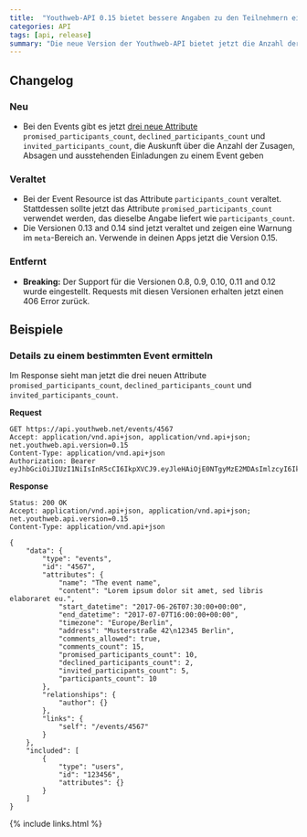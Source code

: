 ```yaml
---
title:  "Youthweb-API 0.15 bietet bessere Angaben zu den Teilnehmern eines Events"
categories: API
tags: [api, release]
summary: "Die neue Version der Youthweb-API bietet jetzt die Anzahl der Zusagen, Absagen und Einladungen zu einem Event."
---
```

## Changelog

### Neu

- Bei den Events gibt es jetzt [drei neue Attribute](https://developer.youthweb.net/api_endpoint_events.html#felder-1) `promised_participants_count`, `declined_participants_count` und `invited_participants_count`, die Auskunft über die Anzahl der Zusagen, Absagen und ausstehenden Einladungen zu einem Event geben

### Veraltet

- Bei der Event Resource ist das Attribute `participants_count` veraltet. Stattdessen sollte jetzt das Attribute `promised_participants_count` verwendet werden, das dieselbe Angabe liefert wie `participants_count`.
- Die Versionen 0.13 and 0.14 sind jetzt veraltet und zeigen eine Warnung im `meta`-Bereich an. Verwende in deinen Apps jetzt die Version 0.15.

### Entfernt

- **Breaking:** Der Support für die Versionen 0.8, 0.9, 0.10, 0.11 and 0.12 wurde eingestellt. Requests mit diesen Versionen erhalten jetzt einen 406 Error zurück.

## Beispiele

### Details zu einem bestimmten Event ermitteln

Im Response sieht man jetzt die drei neuen Attribute `promised_participants_count`, `declined_participants_count` und `invited_participants_count`.

**Request**

```
GET https://api.youthweb.net/events/4567
Accept: application/vnd.api+json, application/vnd.api+json; net.youthweb.api.version=0.15
Content-Type: application/vnd.api+json
Authorization: Bearer eyJhbGciOiJIUzI1NiIsInR5cCI6IkpXVCJ9.eyJleHAiOjE0NTgyMzE2MDAsImlzcyI6IkpOdlBnY3ROcEg1Y0s2UmMifQ.BOn0XFDDYa5iBHJb636A0C0m4sU5NO8SA_CPOVHoWNs
```

**Response**

```
Status: 200 OK
Accept: application/vnd.api+json, application/vnd.api+json; net.youthweb.api.version=0.15
Content-Type: application/vnd.api+json

{
    "data": {
        "type": "events",
        "id": "4567",
        "attributes": {
            "name": "The event name",
            "content": "Lorem ipsum dolor sit amet, sed libris elaboraret eu.",
            "start_datetime": "2017-06-26T07:30:00+00:00",
            "end_datetime": "2017-07-07T16:00:00+00:00",
            "timezone": "Europe/Berlin",
            "address": "Musterstraße 42\n12345 Berlin",
            "comments_allowed": true,
            "comments_count": 15,
            "promised_participants_count": 10,
            "declined_participants_count": 2,
            "invited_participants_count": 5,
            "participants_count": 10
        },
        "relationships": {
            "author": {}
        },
        "links": {
            "self": "/events/4567"
        }
    },
    "included": [
        {
            "type": "users",
            "id": "123456",
            "attributes": {}
        }
    ]
}
```

{% include links.html %}
